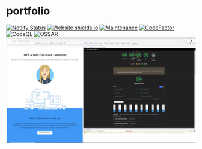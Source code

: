 # portfolio

[![Netlify Status](https://api.netlify.com/api/v1/badges/287c8f98-261f-44f2-a8cc-08e15a8074f5/deploy-status)](https://app.netlify.com/sites/scottmilliorn/deploys)
[![Website shields.io](https://img.shields.io/website-up-down-green-red/http/shields.io.svg)](https://scottmilliorn.netlify.app/)
[![Maintenance](https://img.shields.io/badge/Maintained%3F-yes-green.svg)](https://gitHub.com/milliorn/portfolio/graphs/commit-activity)
[![CodeFactor](https://www.codefactor.io/repository/github/milliorn/portfolio/badge/master)](https://www.codefactor.io/repository/github/milliorn/portfolio/overview/master)
![CodeQL](https://github.com/milliorn/portfolio/workflows/CodeQL/badge.svg)
![OSSAR](https://github.com/milliorn/portfolio/workflows/OSSAR/badge.svg)
![Screenshot](Lighthouse_Score.jpg)
